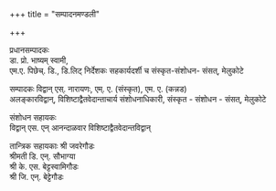 +++
title = "सम्पादनमण्डली"

+++

प्रधानसम्पादकः  
डा. प्रो. भाष्यम् स्वामी,  
एम.ए. पिछेच्. डि., डि.लिट् निर्देशकः सहकार्यदर्शी च
संस्कृत-संशोधन- संसत्, मेलुकोटे


सम्पादकः
विद्वान् एस्. नारायणः, एम्. ए. (संस्कृत), एम. ए. (कन्नड)  
अलङ्कारविद्वान्, विशिष्टाद्वैतवेदान्ताचार्य संशोधनाधिकारी, संस्कृत - संशोधन - संसत्, मेलुकोटे

संशोधन सहायकः  
विद्वान् एस. एन् आनन्दाळवार विशिष्टाद्वैतवेदान्तविद्वान्

तान्त्रिक सहायकाः 
श्री जवरेगौडः  
श्रीमती डि. एन्. सौभाग्या   
श्री के. एस. बेट्टस्वामिगौडः  
श्री जि. एन्. बेट्टेगौडः  
